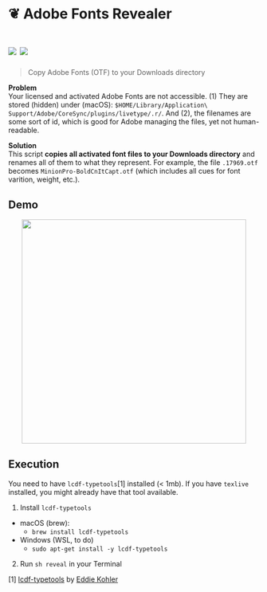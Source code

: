 # ❦ Adobe Fonts Revealer

# ![](https://img.shields.io/static/v1?message=macOS%20&labelColor=000000&color=3B3B3B&label=%20&style=for-the-badge&logo=apple) ![](https://img.shields.io/static/v1?message=Windows%20-%20TODO🕐&labelColor=0078D6&color=3B3B3B&label=%20&style=for-the-badge&logo=windows)

> Copy Adobe Fonts (OTF) to your Downloads directory

**Problem**  
Your licensed and activated Adobe Fonts are not accessible. (1) They are stored (hidden) under (macOS): `$HOME/Library/Application\ Support/Adobe/CoreSync/plugins/livetype/.r/`. And (2), the filenames are some sort of id, which is good for Adobe managing the files, yet not human-readable.

**Solution**  
This script **copies all activated font files to your Downloads directory** and renames all of them to what they represent.
For example, the file `.17969.otf` becomes `MinionPro-BoldCnItCapt.otf` (which includes all cues for font varition, weight, etc.).

## Demo
<p align="center">
  <img src="adobe-font-revealer.gif" width="450" />
</p>

## Execution
You need to have `lcdf-typetools`[1] installed (< 1mb). If you have `texlive` installed, you might already have that tool available.

1. Install `lcdf-typetools`
- macOS (brew):
  - `brew install lcdf-typetools`
- Windows (WSL, to do)
  - `sudo apt-get install -y lcdf-typetools`

2. Run `sh reveal` in your Terminal

[1] [lcdf-typetools](https://github.com/kohler/lcdf-typetools) by [Eddie Kohler](https://github.com/kohler)
